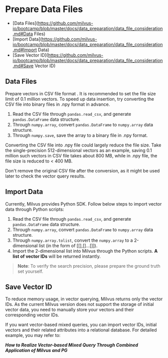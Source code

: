 # Prepare Data Files

- [Data Files](https://github.com/milvus-io/bootcamp/blob/master/docs/data_preparation/data_file_consideration.md#Data Files)
- [Import Data](https://github.com/milvus-io/bootcamp/blob/master/docs/data_preparation/data_file_consideration.md#Import Data)
- [Save Vector ID](https://github.com/milvus-io/bootcamp/blob/master/docs/data_preparation/data_file_consideration.md#Save Vector ID)

## Data Files

Prepare vectors in CSV file format . It is recommended to set the file size limit of 0.1 million vectors. To speed up data insertion, try converting the CSV file into binary files in .npy format in advance.

1. Read the CSV file through `pandas.read_csv`, and generate `pandas.DataFrame` data structure.
2. Through `numpy.array`, convert `pandas.DataFrame` to `numpy.array` data structure.
3. Through `numpy.save`, save the array to a binary file in .npy format.

Converting the CSV file into .npy file could largely reduce the file size. Take the single-precision 512-dimensional vectors as an example, saving 0.1 million such vectors in CSV file takes about 800 MB, while in .npy file, the file size is reduced to < 400 MB.

Don't remove the original CSV file after the conversion, as it might be used later to check the vector query results. 

## Import Data

Currently, Milvus provides Python SDK. Follow below steps to import vector data through Python scripts: 

1. Read the CSV file through `pandas.read_csv`, and generate `pandas.DataFrame` data structure.
2. Through `numpy.array`, convert `pandas.DataFrame` to `numpy.array` data structure.
3. Through `numpy.array.tolist`, convert the `numpy.array` to a 2-dimensional list (in the form of [[],[]...[]]).
4. Import the 2-dimensional list into Milvus through the Python scripts. **A list of vector IDs** will be returned instantly. 

> **Note**: To verify the search precision, please prepare the ground truth set yourself.

## Save Vector ID

To reduce memory usage, in vector querying, Milvus returns only the vector IDs. As the current Milvus version does not support the storage of initial vector data, you need to manually store your vectors and their corresponding vector IDs.

If you want vector-based mixed queries, you can import vector IDs, initial vectors and their related attributes into a relational database. For detailed example, you may refer to:

***How to Realize Vector-based Mixed Query Through Combined Application of Milvus and PG***

